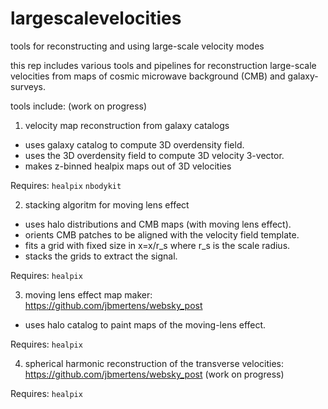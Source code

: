 # largescalevelocities

tools for reconstructing and using large-scale velocity modes

this rep includes various tools and pipelines for reconstruction large-scale velocities from maps of cosmic microwave background (CMB) and galaxy-surveys. 

tools include: (work on progress)

1) velocity map reconstruction from galaxy catalogs
- uses galaxy catalog to compute 3D overdensity field. 
- uses the 3D overdensity field to compute 3D velocity 3-vector. 
- makes z-binned healpix maps out of 3D velocities

Requires: 
`healpix`
`nbodykit`

2) stacking algoritm for moving lens effect
 - uses halo distributions and CMB maps (with moving lens effect).
 - orients CMB patches to be aligned with the velocity field template. 
 - fits a grid with fixed size in x=x/r_s where r_s is the scale radius.
 - stacks the grids to extract the signal. 

Requires: 
`healpix`

3) moving lens effect map maker: https://github.com/jbmertens/websky_post
 - uses halo catalog to paint maps of the moving-lens effect.

Requires: 
`healpix`

4) spherical harmonic reconstruction of the transverse velocities:  https://github.com/jbmertens/websky_post (work on progress)

Requires: 
`healpix`

